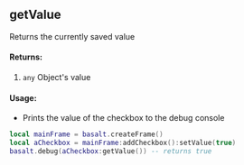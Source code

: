 ## getValue
Returns the currently saved value
#### Returns: 
1. `any` Object's value

#### Usage:
* Prints the value of the checkbox to the debug console
```lua
local mainFrame = basalt.createFrame()
local aCheckbox = mainFrame:addCheckbox():setValue(true)
basalt.debug(aCheckbox:getValue()) -- returns true
```